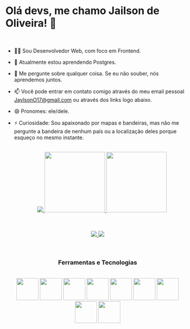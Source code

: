 # Olá devs, me chamo Jailson de Oliveira! 👋

<br />

- 👨‍💻 Sou Desenvolvedor Web, com foco em Frontend.
- 🌱 Atualmente estou aprendendo Postgres.
- 💬 Me pergunte sobre qualquer coisa. Se eu não souber, nós aprendemos juntos.
- 📫 Você pode entrar em contato comigo através do meu email pessoal JaylsonO17@gmail.com ou através dos links logo abaixo.
- 😄 Pronomes: ele/dele.
- ⚡ Curiosidade: Sou apaixonado por mapas e bandeiras, mas não me pergunte a bandeira de nenhum país ou a localização deles porque esqueço no mesmo instante.
  
  <br />
  <div align="center">
  <a href="https://github.com/OJailson17?tab=repositories" target="_blank">
  <img src="https://github-profile-summary-cards.vercel.app/api/cards/profile-details?username=ojailson17&theme=radical" />
  <img height="165em" src="https://github-readme-stats.vercel.app/api/top-langs?username=ojailson17&layout=compact&show_icons=true&title_color=ffffff&icon_color=e50057&text_color=daf7dc&bg_color=1F2029"/>
    <img height="165em" src="https://github-readme-stats.vercel.app/api?username=ojailson17&show_icons=true&title_color=ffffff&icon_color=e50057&text_color=daf7dc&bg_color=1F2029"/>
    
  <!-- <img src="https://github-readme-streak-stats.herokuapp.com/?user=ojailson17&background=1F2029&ring=e50057&fire=0d74e7&currStreakNum=FFFFFF&currStreakLabel=FFFFFF&stroke=e50057&border=FFFFFF&dates=FFFFFF&sideLabels=FFFFFF&sideNums=FFFFFF" /> -->
  </a>
</div>



<br />
<br />

<div align="center">
  <a href="https://www.linkedin.com/in/ojailson17" target="_blank">
  <img src="https://img.shields.io/badge/LinkedIn-0077B5?style=for-the-badge&logo=linkedin&logoColor=white" />
  </a>
  
<!--   <a href="https://twitter.com/ojailson17" target="_blank">
  <img src="https://img.shields.io/badge/Twitter-1DA1F2?style=for-the-badge&logo=twitter&logoColor=white" />
  </a> -->
  
  <a href="https://jailsondeoliveira.vercel.app" target="_blank">
  <img src="https://img.shields.io/badge/Site%20Pessoal-Port%C3%B3lio-%23e50057?style=for-the-badge" />
  </a>
</div>

<br />



<br />

<h3 align="center">Ferramentas e Tecnologias</h3>
<br />

<div align="center">
  <img src="https://cdn.jsdelivr.net/gh/devicons/devicon/icons/html5/html5-original.svg" width="60" height="60" />
  <img src="https://cdn.jsdelivr.net/gh/devicons/devicon/icons/css3/css3-original.svg" width="60" height="60" />
  <img src="https://cdn.jsdelivr.net/gh/devicons/devicon/icons/javascript/javascript-original.svg" width="60" height="60" />
  <img src="https://cdn.jsdelivr.net/gh/devicons/devicon/icons/typescript/typescript-original.svg" width="60" height="60" />
  <img src="https://cdn.jsdelivr.net/gh/devicons/devicon/icons/react/react-original.svg" width="60" height="60" />
  <img src="https://cdn.jsdelivr.net/gh/devicons/devicon/icons/nextjs/nextjs-original.svg" width="60" height="60" />
  <img src="https://cdn.jsdelivr.net/gh/devicons/devicon/icons/nodejs/nodejs-original.svg" width="60" height="60" />
  <img src="https://cdn.jsdelivr.net/gh/devicons/devicon/icons/mongodb/mongodb-original-wordmark.svg" width="60" height="60" />
  <img src="https://cdn.jsdelivr.net/gh/devicons/devicon/icons/sass/sass-original.svg" width="60" height="60" />   
</div>

<div>





